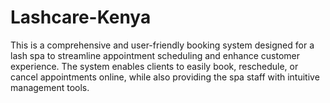 # Lashcare-Kenya
This is a comprehensive and user-friendly booking system designed for a lash spa to streamline appointment scheduling and enhance customer experience. The system enables clients to easily book, reschedule, or cancel appointments online, while also providing the spa staff with intuitive management tools.
